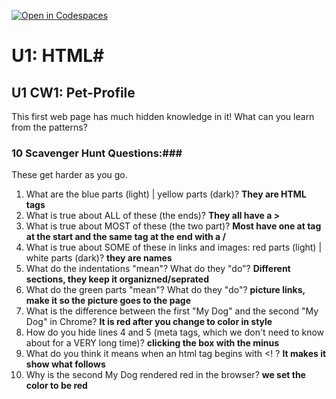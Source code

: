 [![Open in Codespaces](https://classroom.github.com/assets/launch-codespace-2972f46106e565e64193e422d61a12cf1da4916b45550586e14ef0a7c637dd04.svg)](https://classroom.github.com/open-in-codespaces?assignment_repo_id=15830725)
# U1: HTML#
## U1 CW1: Pet-Profile ##
This first web page has much hidden knowledge in it!  What can you learn from the patterns? 
### 10 Scavenger Hunt Questions:###
These get harder as you go.  
1. What are the blue parts (light) | yellow parts (dark)?
**They are HTML tags**
2. What is true about ALL of these (the ends)?
**They all have a >**
3. What is true about MOST of these (the two part)?
**Most have one at tag at the start and the same tag at the end with a /**
4. What is true about SOME of these in links and images: red parts (light) | white parts (dark)?
**they are names**
5. What do the indentations "mean"?  What do they "do"?
**Different sections, they keep it organizned/seprated**
6. What do the green parts "mean"?  What do they "do"?
**picture links, make it so the picture goes to the page**
7. What is the difference between the first "My Dog" and the second "My Dog" in Chrome?
**It is red after you change to color in style**
8. How do you hide lines 4 and 5 (meta tags, which we don't need to know about for a VERY long time)?
**clicking the box with the minus**
9. What do you think it means when an html tag begins with <! ?
**It makes it show what follows**
10. Why is the second My Dog rendered red in the browser? 
**we set the color to be red**
